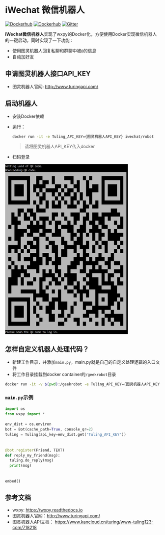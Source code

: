 # iWechat 微信机器人
[![Dockerhub](https://img.shields.io/docker/automated/iwechat/robot.svg)](https://hub.docker.com/r/iwechat/robot/)
[![Dockerhub](https://img.shields.io/docker/build/iwechat/robot.svg)](https://hub.docker.com/r/iwechat/robot/)
[![Gitter](https://img.shields.io/gitter/room/iWechatBot/community.svg)](https://gitter.im/iWechatBot/community)

**iWechat微信机器人**实现了wxpy的Docker化，方便使用Docker实现微信机器人的一键启动。同时实现了一下功能：

- 使用图灵机器人回复私聊和群聊中被`@`的信息
- 自动加好友


## 申请图灵机器人接口API_KEY

- 图灵机器人官网: http://www.turingapi.com/


## 启动机器人

- 安装Docker依赖
- 运行：


    ```bash
    docker run -it -e Tuling_API_KEY={图灵机器人API_KEY} iwechat/robot

    ```
    > 请将图灵机器人API_KEY传入docker
- 扫码登录
<img src="https://github.com/geekeren/iWechat/blob/master/docs/images/iwechat_login.png" width=400 />

## 怎样自定义机器人处理代码？

- 新建工作目录，并添加`main.py`，main.py就是自己的自定义处理逻辑的入口文件
- 将工作目录挂载到docker container的`/geekrobot`目录

```bash
docker run -it -v $(pwd):/geekrobot -e Tuling_API_KEY={图灵机器人API_KEY} iwechat/robot
```

### `main.py`示例

```python
import os
from wxpy import *

env_dist = os.environ
bot = Bot(cache_path=True, console_qr=2)
tuling = Tuling(api_key=env_dist.get('Tuling_API_KEY'))


@bot.register(Friend, TEXT)
def reply_my_friend(msg):
  tuling.do_reply(msg)
  print(msg)


embed()
```

## 参考文档

- wxpy: https://wxpy.readthedocs.io
- 图灵机器人官网：http://www.turingapi.com/
- 图灵机器人API文档： https://www.kancloud.cn/turing/www-tuling123-com/718218
